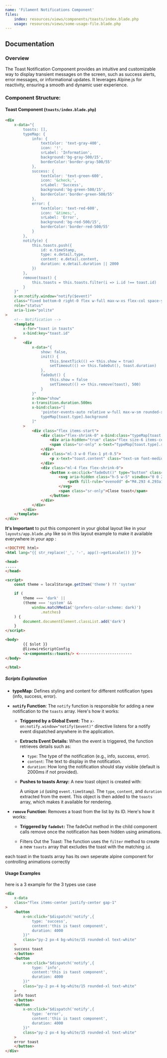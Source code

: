 ```yaml
---
name: 'Filament Notifications Component'
files:
    index: resources/views/components/toasts/index.blade.php
    usage: resources/views/some-usage-file.blade.php
---
```



## Documentation

### Overview

The Toast Notification Component provides an intuitive and customizable way to display transient messages on the screen, such as success alerts, error messages, or informational updates. It leverages Alpine.js for reactivity, ensuring a smooth and dynamic user experience.

### Component Structure:

#### Toast Component (`toasts/index.blade.php`)

```html
<div
    x-data="{
        toasts: [],
        typeMap: {
            info: {
                textColor: 'text-gray-400',
                icon: '!',
                srLabel: 'Information',
                background:'bg-gray-500/15',
                borderColor:'border-gray-500/55'
            },
            success: {
                textColor: 'text-green-600',
                icon: '&check;',
                srLabel: 'Success',
                background:'bg-green-500/15',
                borderColor:'border-green-500/55'
            },
            error: {
                textColor: 'text-red-600',
                icon: '&times;',
                srLabel: 'Error',
                background:'bg-red-500/15',
                borderColor:'border-red-500/55'
            }
        },
        notify(e) {
            this.toasts.push({
                id: e.timeStamp,
                type: e.detail.type,
                content: e.detail.content,
                duration: e.detail.duration || 2000
            })
        },
        remove(toast) {
            this.toasts = this.toasts.filter(i => i.id !== toast.id)
        }
    }"
    x-on:notify.window="notify($event)"
    class="fixed bottom-0 right-0 flex w-full max-w-xs flex-col space-y-4 pr-4 pb-4 sm:justify-start"
    role="status"
    aria-live="polite"
>
    <!-- Notification -->
    <template 
        x-for="toast in toasts" 
        x-bind:key="toast.id"
    >
        <div
            x-data="{
                show: false,
                init() {
                    this.$nextTick(() => this.show = true)
                    setTimeout(() => this.fadeOut(), toast.duration)
                },
                fadeOut() {
                    this.show = false
                    setTimeout(() => this.remove(toast), 500)
                }
            }"
            x-show="show"
            x-transition.duration.500ms
            x-bind:class="[
                'pointer-events-auto relative w-full max-w-sm rounded-xl border dark:border-white/15 border-gray-200 py-4 pl-6 pr-4 shadow-lg',
                typeMap[toast.type].background
            ]"
        >
            <div class="flex items-start">
                <div class="flex-shrink-0" x-bind:class="typeMap[toast.type].textColor">
                    <div aria-hidden="true" class="flex size-6 items-center justify-center rounded-full border-2 font-bold text-xl pb-1 leading-none" x-bind:class="typeMap[toast.type].borderColor" x-html="typeMap[toast.type].icon"></div>
                    <span class="sr-only" x-text="typeMap[toast.type].srLabel"></span>
                </div>
                <div class="ml-3 w-0 flex-1 pt-0.5">
                    <p x-text="toast.content" class="text-sm font-medium leading-5 text-gray-900 dark:text-white"></p>
                </div>
                <div class="ml-4 flex flex-shrink-0">
                    <button x-on:click="fadeOut()" type="button" class="inline-flex text-gray-400">
                        <svg aria-hidden class="h-5 w-5" viewBox="0 0 20 20" fill="currentColor">
                            <path fill-rule="evenodd" d="M4.293 4.293a1 1 0 011.414 0L10 8.586l4.293-4.293a1 1 0 111.414 1.414L11.414 10l4.293 4.293a1 1 0 01-1.414 1.414L10 11.414l-4.293 4.293a1 1 0 01-1.414-1.414L8.586 10 4.293 5.707a1 1 0 010-1.414z" clip-rule="evenodd"></path>
                        </svg>
                        <span class="sr-only">Close toast</span>
                    </button>
                </div>
            </div>
        </div>
    </template>
</div>
```
**It's Important** to put this component in your global layout like in your ``layouts/app.blade.php`` like so in this layout example to make it available everywhere in your app :

```html
<!DOCTYPE html>
<html lang="{{ str_replace('_', '-', app()->getLocale()) }}">

<head>
.....
</head>

<script>
    const theme = localStorage.getItem('theme') ?? 'system'

    if (
        theme === 'dark' ||
        (theme === 'system' &&
            window.matchMedia('(prefers-color-scheme: dark)')
                .matches)
    ) {
        document.documentElement.classList.add('dark')
    }
</script>

<body>
        {{ $slot }}
        @livewireScriptConfig
        <x-components::toasts/> <------------------------
</body>

</html>
```

##### Scripts Explanation

- **typeMap**: Defines styling and content for different notification types (info, success, error).

- **``notify`` Function**: The ``notify`` function is responsible for adding a new notification to the ``toasts`` array. Here's how it works:
    - **Triggered by a Global Event:**
        The ``x-on:notify.window="notify($event)"`` directive listens for a notify event dispatched anywhere in the application.
    - **Extracts Event Details:**
        When the event is triggered, the function retrieves details such as:

        - ``type``: The type of the notification (e.g., info, success, error).
        - ``content``: The text to display in the notification.
        - ``duration``: How long the notification should stay visible (default is 2000ms if not provided).
    - **Pushes to toasts Array:**
        A new toast object is created with:

        A unique ``id`` (using ``event.timeStamp``).
        The ``type``, ``content``, and ``duration`` extracted from the event. This object is then added to the ``toasts`` array, which makes it available for rendering.

- **``remove`` Function**: Removes a toast from the list by its ID.
    Here's how it works:
    - **Triggered by ``fadeOut``:**
        The fadeOut method in the child component calls remove once the notification has been hidden using animations.

    - Filters Out the Toast:
        The function uses the ``filter`` method to create a new ``toasts`` array that excludes the toast with the matching ``id``.


each toast in the toasts array has its own seperate alpine component for controlling animations correctly 


#### Usage Examples 
here is a 3 example for the 3 types use case 

```html
<div 
    x-data 
    class="flex items-center justify-center gap-1"
>
    <button 
        x-on:click="$dispatch('notify',{
            type: 'success',
            content:'this is taost component',
            duration: 4000
        })"
        class="py-2 px-4 bg-white/15 rounded-xl text-white"
    >
    success toast
    </button>
    <button 
        x-on:click="$dispatch('notify',{
            type: 'info',
            content:'this is taost component',
            duration: 4000
        })"
        class="py-2 px-4 bg-white/15 rounded-xl text-white"
    >
    info toast
    </button>
    <button 
        x-on:click="$dispatch('notify',{
            type: 'error',
            content:'this is taost component',
            duration: 4000
        })"
        class="py-2 px-4 bg-white/15 rounded-xl text-white"
    >
    error toast
    </button>
</div>
```